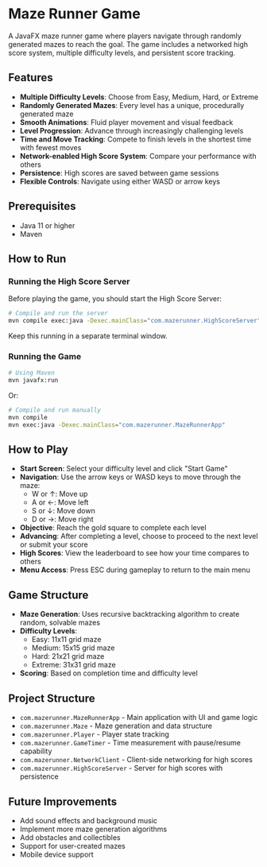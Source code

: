 # Maze Runner Game

A JavaFX maze runner game where players navigate through randomly generated mazes to reach the goal. The game includes a networked high score system, multiple difficulty levels, and persistent score tracking.

## Features

- **Multiple Difficulty Levels**: Choose from Easy, Medium, Hard, or Extreme
- **Randomly Generated Mazes**: Every level has a unique, procedurally generated maze
- **Smooth Animations**: Fluid player movement and visual feedback
- **Level Progression**: Advance through increasingly challenging levels
- **Time and Move Tracking**: Compete to finish levels in the shortest time with fewest moves
- **Network-enabled High Score System**: Compare your performance with others
- **Persistence**: High scores are saved between game sessions
- **Flexible Controls**: Navigate using either WASD or arrow keys

## Prerequisites

- Java 11 or higher
- Maven

## How to Run

### Running the High Score Server

Before playing the game, you should start the High Score Server:

```bash
# Compile and run the server
mvn compile exec:java -Dexec.mainClass="com.mazerunner.HighScoreServer"
```

Keep this running in a separate terminal window.

### Running the Game

```bash
# Using Maven
mvn javafx:run
```

Or:

```bash
# Compile and run manually
mvn compile
mvn exec:java -Dexec.mainClass="com.mazerunner.MazeRunnerApp"
```

## How to Play

- **Start Screen**: Select your difficulty level and click "Start Game"
- **Navigation**: Use the arrow keys or WASD keys to move through the maze:
  - W or ↑: Move up
  - A or ←: Move left
  - S or ↓: Move down
  - D or →: Move right
- **Objective**: Reach the gold square to complete each level
- **Advancing**: After completing a level, choose to proceed to the next level or submit your score
- **High Scores**: View the leaderboard to see how your time compares to others
- **Menu Access**: Press ESC during gameplay to return to the main menu

## Game Structure

- **Maze Generation**: Uses recursive backtracking algorithm to create random, solvable mazes
- **Difficulty Levels**:
  - Easy: 11x11 grid maze
  - Medium: 15x15 grid maze
  - Hard: 21x21 grid maze
  - Extreme: 31x31 grid maze
- **Scoring**: Based on completion time and difficulty level

## Project Structure

- `com.mazerunner.MazeRunnerApp` - Main application with UI and game logic
- `com.mazerunner.Maze` - Maze generation and data structure
- `com.mazerunner.Player` - Player state tracking
- `com.mazerunner.GameTimer` - Time measurement with pause/resume capability
- `com.mazerunner.NetworkClient` - Client-side networking for high scores
- `com.mazerunner.HighScoreServer` - Server for high scores with persistence

## Future Improvements

- Add sound effects and background music
- Implement more maze generation algorithms
- Add obstacles and collectibles
- Support for user-created mazes
- Mobile device support 
